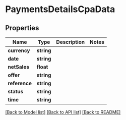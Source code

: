 # PaymentsDetailsCpaData

## Properties
Name | Type | Description | Notes
------------ | ------------- | ------------- | -------------
**currency** | **string** |  | 
**date** | **string** |  | 
**netSales** | **float** |  | 
**offer** | **string** |  | 
**reference** | **string** |  | 
**status** | **string** |  | 
**time** | **string** |  | 

[[Back to Model list]](../README.md#documentation-for-models) [[Back to API list]](../README.md#documentation-for-api-endpoints) [[Back to README]](../README.md)


